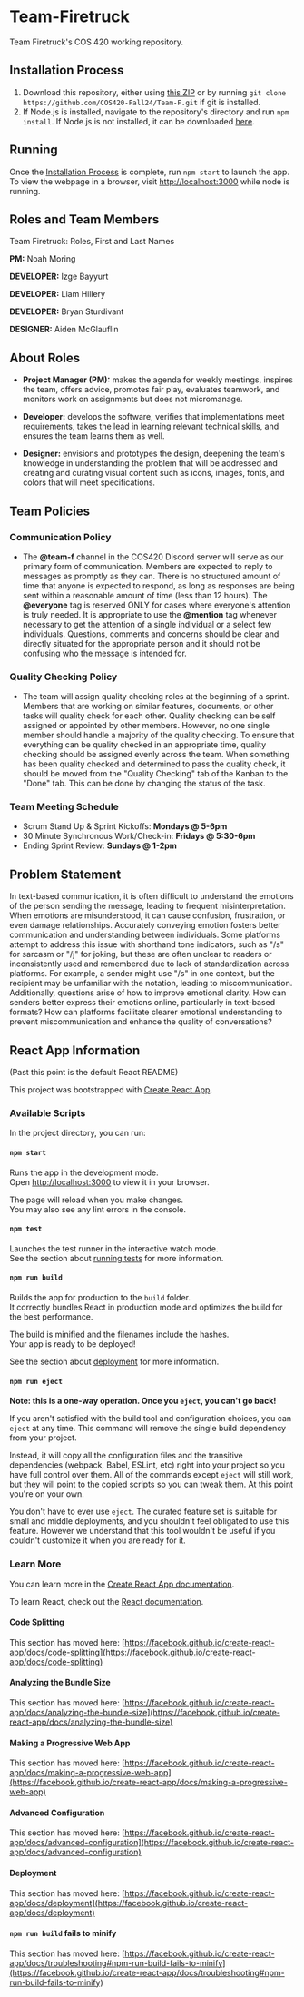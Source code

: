 # Team-Firetruck

Team Firetruck's COS 420 working repository.

## Installation Process

1. Download this repository, either using [this ZIP](https://github.com/COS420-Fall24/Team-F/archive/refs/heads/main.zip) or by running `git clone https://github.com/COS420-Fall24/Team-F.git` if git is installed.
2. If Node.js is installed, navigate to the repository's directory and run `npm install`. If Node.js is not installed, it can be downloaded [here](https://nodejs.org/en/download/prebuilt-installer/current).

## Running

Once the [Installation Process](#installation-process) is complete, run `npm start` to launch the app. To view the webpage in a browser, visit [http://localhost:3000](http://localhost:3000) while node is running.

## Roles and Team Members

Team Firetruck: Roles, First and Last Names

**PM:** Noah Moring

**DEVELOPER:** Izge Bayyurt

**DEVELOPER:** Liam Hillery

**DEVELOPER:** Bryan Sturdivant

**DESIGNER:** Aiden McGlauflin

## About Roles

-   **Project Manager (PM):** makes the agenda for weekly meetings, inspires the team, offers advice, promotes fair play, evaluates teamwork, and monitors work on assignments but does not micromanage.

-   **Developer:** develops the software, verifies that implementations meet requirements, takes the lead in learning relevant technical skills, and ensures the team learns them as well.

-   **Designer:** envisions and prototypes the design, deepening the team's knowledge in understanding the problem that will be addressed and creating and curating visual content such as icons, images, fonts, and colors that will meet specifications.

## Team Policies

### Communication Policy

-   The **@team-f** channel in the COS420 Discord server will serve as our primary form of communication. Members are expected to reply to messages as promptly as they can. There is no structured amount of time that anyone is expected to respond, as long as responses are being sent within a reasonable amount of time (less than 12 hours). The **@everyone** tag is reserved ONLY for cases where everyone's attention is truly needed. It is appropriate to use the **@mention** tag whenever necessary to get the attention of a single individual or a select few individuals. Questions, comments and concerns should be clear and directly situated for the appropriate person and it should not be confusing who the message is intended for.

### Quality Checking Policy

-   The team will assign quality checking roles at the beginning of a sprint. Members that are working on similar features, documents, or other tasks will quality check for each other. Quality checking can be self assigned or appointed by other members. However, no one single member should handle a majority of the quality checking. To ensure that everything can be quality checked in an appropriate time, quality checking should be assigned evenly across the team. When something has been quality checked and determined to pass the quality check, it should be moved from the "Quality Checking" tab of the Kanban to the "Done" tab. This can be done by changing the status of the task.

### Team Meeting Schedule

-   Scrum Stand Up & Sprint Kickoffs: **Mondays @ 5-6pm**
-   30 Minute Synchronous Work/Check-in: **Fridays @ 5:30-6pm**
-   Ending Sprint Review: **Sundays @ 1-2pm**

## Problem Statement

In text-based communication, it is often difficult to understand the emotions of the person sending the message, leading to frequent misinterpretation. When emotions are misunderstood, it can cause confusion, frustration, or even damage relationships. Accurately conveying emotion fosters better communication and understanding between individuals. Some platforms attempt to address this issue with shorthand tone indicators, such as "/s" for sarcasm or "/j" for joking, but these are often unclear to readers or inconsistently used and remembered due to lack of standardization across platforms. For example, a sender might use "/s" in one context, but the recipient may be unfamiliar with the notation, leading to miscommunication. Additionally, questions arise of how to improve emotional clarity. How can senders better express their emotions online, particularly in text-based formats? How can platforms facilitate clearer emotional understanding to prevent miscommunication and enhance the quality of conversations?

## React App Information

(Past this point is the default React README)

This project was bootstrapped with [Create React App](https://github.com/facebook/create-react-app).

### Available Scripts

In the project directory, you can run:

#### `npm start`

Runs the app in the development mode.\
Open [http://localhost:3000](http://localhost:3000) to view it in your browser.

The page will reload when you make changes.\
You may also see any lint errors in the console.

#### `npm test`

Launches the test runner in the interactive watch mode.\
See the section about [running tests](https://facebook.github.io/create-react-app/docs/running-tests) for more information.

#### `npm run build`

Builds the app for production to the `build` folder.\
It correctly bundles React in production mode and optimizes the build for the best performance.

The build is minified and the filenames include the hashes.\
Your app is ready to be deployed!

See the section about [deployment](https://facebook.github.io/create-react-app/docs/deployment) for more information.

#### `npm run eject`

**Note: this is a one-way operation. Once you `eject`, you can't go back!**

If you aren't satisfied with the build tool and configuration choices, you can `eject` at any time. This command will remove the single build dependency from your project.

Instead, it will copy all the configuration files and the transitive dependencies (webpack, Babel, ESLint, etc) right into your project so you have full control over them. All of the commands except `eject` will still work, but they will point to the copied scripts so you can tweak them. At this point you're on your own.

You don't have to ever use `eject`. The curated feature set is suitable for small and middle deployments, and you shouldn't feel obligated to use this feature. However we understand that this tool wouldn't be useful if you couldn't customize it when you are ready for it.

### Learn More

You can learn more in the [Create React App documentation](https://facebook.github.io/create-react-app/docs/getting-started).

To learn React, check out the [React documentation](https://reactjs.org/).

#### Code Splitting

This section has moved here: [https://facebook.github.io/create-react-app/docs/code-splitting](https://facebook.github.io/create-react-app/docs/code-splitting)

#### Analyzing the Bundle Size

This section has moved here: [https://facebook.github.io/create-react-app/docs/analyzing-the-bundle-size](https://facebook.github.io/create-react-app/docs/analyzing-the-bundle-size)

#### Making a Progressive Web App

This section has moved here: [https://facebook.github.io/create-react-app/docs/making-a-progressive-web-app](https://facebook.github.io/create-react-app/docs/making-a-progressive-web-app)

#### Advanced Configuration

This section has moved here: [https://facebook.github.io/create-react-app/docs/advanced-configuration](https://facebook.github.io/create-react-app/docs/advanced-configuration)

#### Deployment

This section has moved here: [https://facebook.github.io/create-react-app/docs/deployment](https://facebook.github.io/create-react-app/docs/deployment)

#### `npm run build` fails to minify

This section has moved here: [https://facebook.github.io/create-react-app/docs/troubleshooting#npm-run-build-fails-to-minify](https://facebook.github.io/create-react-app/docs/troubleshooting#npm-run-build-fails-to-minify)

